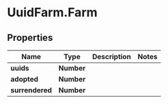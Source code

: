 # UuidFarm.Farm

## Properties

Name | Type | Description | Notes
------------ | ------------- | ------------- | -------------
**uuids** | **Number** |  | 
**adopted** | **Number** |  | 
**surrendered** | **Number** |  | 


